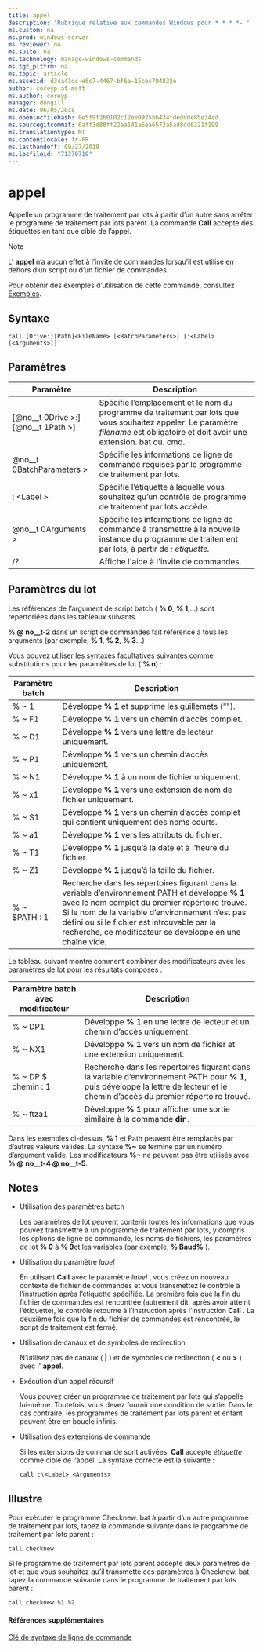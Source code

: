 ```yaml
---
title: appel
description: 'Rubrique relative aux commandes Windows pour * * * *- '
ms.custom: na
ms.prod: windows-server
ms.reviewer: na
ms.suite: na
ms.technology: manage-windows-commands
ms.tgt_pltfrm: na
ms.topic: article
ms.assetid: d34a41dc-e6c7-4467-bf6a-15cec704833e
author: coreyp-at-msft
ms.author: coreyp
manager: dongill
ms.date: 06/05/2018
ms.openlocfilehash: 0e5f9f2b0102c12ee0925bb434fdeddde85e34cd
ms.sourcegitcommit: 6aff3d88ff22ea141a6ea6572a5ad8dd6321f199
ms.translationtype: MT
ms.contentlocale: fr-FR
ms.lasthandoff: 09/27/2019
ms.locfileid: "71379719"
---
```

# <a name="call"></a>appel



Appelle un programme de traitement par lots à partir d’un autre sans arrêter le programme de traitement par lots parent. La commande **Call** accepte des étiquettes en tant que cible de l’appel.

> [!NOTE]
> L' **appel** n’a aucun effet à l’invite de commandes lorsqu’il est utilisé en dehors d’un script ou d’un fichier de commandes.

Pour obtenir des exemples d’utilisation de cette commande, consultez [Exemples](#BKMK_examples).

## <a name="syntax"></a>Syntaxe

```
call [Drive:][Path]<FileName> [<BatchParameters>] [:<Label> [<Arguments>]]
```

## <a name="parameters"></a>Paramètres

|           Paramètre           |                                                                         Description                                                                          |
|-------------------------------|--------------------------------------------------------------------------------------------------------------------------------------------------------------|
| [@no__t 0Drive >:] [@no__t 1Path >] <FileName> | Spécifie l’emplacement et le nom du programme de traitement par lots que vous souhaitez appeler. Le paramètre *filename* est obligatoire et doit avoir une extension. bat ou. cmd. |
|      @no__t 0BatchParameters >       |                                            Spécifie les informations de ligne de commande requises par le programme de traitement par lots.                                             |
|           : \<Label >           |                                            Spécifie l’étiquette à laquelle vous souhaitez qu’un contrôle de programme de traitement par lots accède.                                             |
|         @no__t 0Arguments >          |                     Spécifie les informations de ligne de commande à transmettre à la nouvelle instance du programme de traitement par lots, à partir de *: étiquette.*                     |
|              /?               |                                                             Affiche l'aide à l'invite de commandes.                                                             |

## <a name="batch-parameters"></a>Paramètres du lot

Les références de l’argument de script batch ( **% 0**, **% 1**,...) sont répertoriées dans les tableaux suivants.

**% @ no__t-2** dans un script de commandes fait référence à tous les arguments (par exemple, **% 1**, **% 2**, **% 3**...)

Vous pouvez utiliser les syntaxes facultatives suivantes comme substitutions pour les paramètres de lot ( **% n**) :

|Paramètre batch|Description|
|---------------|-----------|
|% ~ 1|Développe **% 1** et supprime les guillemets ("").|
|% ~ F1|Développe **% 1** vers un chemin d’accès complet.|
|% ~ D1|Développe **% 1** vers une lettre de lecteur uniquement.|
|% ~ P1|Développe **% 1** vers un chemin d’accès uniquement.|
|% ~ N1|Développe **% 1** à un nom de fichier uniquement.|
|% ~ x1|Développe **% 1** vers une extension de nom de fichier uniquement.|
|% ~ S1|Développe **% 1** vers un chemin d’accès complet qui contient uniquement des noms courts.|
|% ~ a1|Développe **% 1** vers les attributs du fichier.|
|% ~ T1|Développe **% 1** jusqu’à la date et à l’heure du fichier.|
|% ~ Z1|Développe **% 1** jusqu’à la taille du fichier.|
|% ~ $PATH : 1|Recherche dans les répertoires figurant dans la variable d’environnement PATH et développe **% 1** avec le nom complet du premier répertoire trouvé. Si le nom de la variable d’environnement n’est pas défini ou si le fichier est introuvable par la recherche, ce modificateur se développe en une chaîne vide.|

Le tableau suivant montre comment combiner des modificateurs avec les paramètres de lot pour les résultats composés :

|Paramètre batch avec modificateur|Description|
|-----------------------------|-----------|
|% ~ DP1|Développe **% 1** en une lettre de lecteur et un chemin d’accès uniquement.|
|% ~ NX1|Développe **% 1** vers un nom de fichier et une extension uniquement.|
|% ~ DP $ chemin : 1|Recherche dans les répertoires figurant dans la variable d’environnement PATH pour **% 1**, puis développe la lettre de lecteur et le chemin d’accès du premier répertoire trouvé.|
|% ~ ftza1|Développe **% 1** pour afficher une sortie similaire à la commande **dir** .|

Dans les exemples ci-dessus, **% 1** et Path peuvent être remplacés par d’autres valeurs valides. La syntaxe <strong>%~</strong> se termine par un numéro d’argument valide. Les modificateurs <strong>%~</strong> ne peuvent pas être utilisés avec **% @ no__t-4 @ no__t-5**.

## <a name="remarks"></a>Notes

-   Utilisation des paramètres batch

    Les paramètres de lot peuvent contenir toutes les informations que vous pouvez transmettre à un programme de traitement par lots, y compris les options de ligne de commande, les noms de fichiers, les paramètres de lot **% 0** à **% 9**et les variables (par exemple, **% Baud%** ).
-   Utilisation du paramètre *label*

    En utilisant **Call** avec le paramètre *label* , vous créez un nouveau contexte de fichier de commandes et vous transmettez le contrôle à l’instruction après l’étiquette spécifiée. La première fois que la fin du fichier de commandes est rencontrée (autrement dit, après avoir atteint l’étiquette), le contrôle retourne à l’instruction après l’instruction **Call** . La deuxième fois que la fin du fichier de commandes est rencontrée, le script de traitement est fermé.
-   Utilisation de canaux et de symboles de redirection

    N’utilisez pas de canaux ( **|** ) et de symboles de redirection ( **<** ou **>** ) avec l' **appel**.
-   Exécution d’un appel récursif

    Vous pouvez créer un programme de traitement par lots qui s’appelle lui-même. Toutefois, vous devez fournir une condition de sortie. Dans le cas contraire, les programmes de traitement par lots parent et enfant peuvent être en boucle infinis.
-   Utilisation des extensions de commande

    Si les extensions de commande sont activées, **Call** accepte *étiquette* comme cible de l’appel. La syntaxe correcte est la suivante :

    `call :\<Label> <Arguments>`

## <a name="BKMK_examples"></a>Illustre

Pour exécuter le programme Checknew. bat à partir d’un autre programme de traitement par lots, tapez la commande suivante dans le programme de traitement par lots parent :
```
call checknew
```
Si le programme de traitement par lots parent accepte deux paramètres de lot et que vous souhaitez qu’il transmette ces paramètres à Checknew. bat, tapez la commande suivante dans le programme de traitement par lots parent :
```
call checknew %1 %2
```

#### <a name="additional-references"></a>Références supplémentaires

[Clé de syntaxe de ligne de commande](command-line-syntax-key.md)
